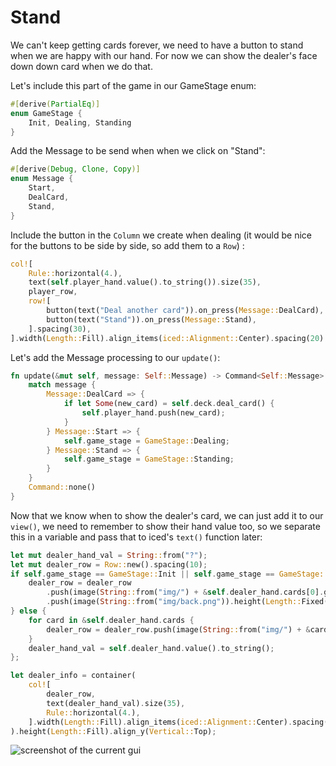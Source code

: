 # Stand

We can't keep getting cards forever, we need to have a button to stand when we are happy with our hand. For now we can show the dealer's face down down card when we do that.

Let's include this part of the game in our GameStage enum:

```rust
#[derive(PartialEq)]
enum GameStage {
    Init, Dealing, Standing
}
```

Add the Message to be send when when we click on "Stand":

```rust
#[derive(Debug, Clone, Copy)]
enum Message {
    Start,
    DealCard,
    Stand,
}
```

Include the button in the `Column` we create when dealing (it would be nice for the buttons to be side by side, so add them to a `Row`) :

```rust
col![
    Rule::horizontal(4.),
    text(self.player_hand.value().to_string()).size(35),
    player_row,
    row![
        button(text("Deal another card")).on_press(Message::DealCard),
        button(text("Stand")).on_press(Message::Stand),
    ].spacing(30),
].width(Length::Fill).align_items(iced::Alignment::Center).spacing(20)
```

Let's add the Message processing to our `update()`:

```rust
fn update(&mut self, message: Self::Message) -> Command<Self::Message> {
    match message {
        Message::DealCard => {
            if let Some(new_card) = self.deck.deal_card() {
                self.player_hand.push(new_card);
            }
        } Message::Start => {
            self.game_stage = GameStage::Dealing;
        } Message::Stand => {
            self.game_stage = GameStage::Standing;
        }
    }
    Command::none()
}
```

Now that we know when to show the dealer's card, we can just add it to our `view()`, we need to remember to show their hand value too, so we separate this in a variable and pass that to iced's `text()` function later:

```rust
let mut dealer_hand_val = String::from("?");
let mut dealer_row = Row::new().spacing(10);
if self.game_stage == GameStage::Init || self.game_stage == GameStage::Dealing {
    dealer_row = dealer_row
        .push(image(String::from("img/") + &self.dealer_hand.cards[0].get_id() + ".png").height(Length::Fixed(200.)))
        .push(image(String::from("img/back.png")).height(Length::Fixed(200.)));
} else {
    for card in &self.dealer_hand.cards {
        dealer_row = dealer_row.push(image(String::from("img/") + &card.get_id() + ".png").height(Length::Fixed(200.)));
    }
    dealer_hand_val = self.dealer_hand.value().to_string();
};

let dealer_info = container(
    col![
        dealer_row,
        text(dealer_hand_val).size(35),
        Rule::horizontal(4.),
    ].width(Length::Fill).align_items(iced::Alignment::Center).spacing(20)
).height(Length::Fill).align_y(Vertical::Top);
```

![screenshot of the current gui](/img/12stand.jpg)
